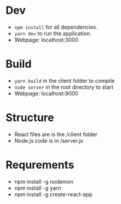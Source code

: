 # Dev
- ```npm install``` for all dependencies.
- ```yarn dev``` to run the application.
- Webpage: localhost:3000
# Build
- ```yarn build``` in the client folder to compile
- ```node server``` in the root directory to start
- Webpage: localhost:9000
# Structure
- React files are is the /client folder
- Node.js code is in /server.js
# Requrements
- npm install -g nodemon
- npm install -g yarn
- npm install -g create-react-app
